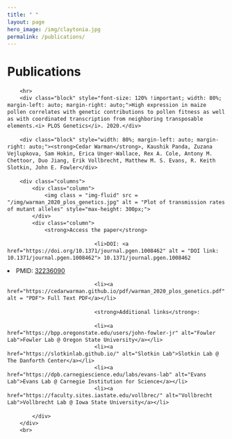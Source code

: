 ```yaml
---
title: " "
layout: page
hero_image: /img/claytonia.jpg
permalink: /publications/
---
```

<h1>Publications</h1>
<div class="container-fluid">

        <hr>
        <div class="block" style="font-size: 120% !important; width: 80%; margin-left: auto; margin-right: auto;">High expression in maize pollen correlates with genetic contributions to pollen fitness as well as with coordinated transcription from neighboring transposable elements.<i> PLOS Genetics</i>. 2020.</div>

        <div class="block" style="width: 80%; margin-left: auto; margin-right: auto;"><strong>Cedar Warman</strong>, Kaushik Panda, Zuzana Vejlupkova, Sam Hokin, Erica Unger-Wallace, Rex A. Cole, Antony M. Chettoor, Duo Jiang, Erik Vollbrecht, Matthew M. S. Evans, R. Keith Slotkin, John E. Fowler</div>

        <div class="columns">
            <div class="column">
                <img class = "img-fluid" src = "/img/warman_2020_plos_genetics.jpg" alt = "Plot of transmission rates of mutant alleles" style="max-height: 300px;">
            </div>
            <div class="column">
                <strong>Access the paper</strong>

                                <li>DOI: <a href="https://doi.org/10.1371/journal.pgen.1008462" alt = "DOI link: 10.1371/journal.pgen.1008462"> 10.1371/journal.pgen.1008462
</a></li>
                    <li>PMID: <a href="https://pubmed.ncbi.nlm.nih.gov/32236090/" alt = "pubmed link: 32236090"> 32236090</a></li>

                                <li><a href="https://cedarwarman.github.io/pdf/warman_2020_plos_genetics.pdf" alt = "PDF"> Full Text PDF</a></li>

                                <strong>Additional links</strong>:

                                <li><a href="https://bpp.oregonstate.edu/users/john-fowler-jr" alt="Fowler Lab">Fowler Lab @ Oregon State University</a></li>
                                <li><a href="https://slotkinlab.github.io/" alt="Slotkin Lab">Slotkin Lab @ The Danforth Center</a></li>
                                <li><a href="https://dpb.carnegiescience.edu/labs/evans-lab" alt="Evans Lab">Evans Lab @ Carnegie Institution for Science</a></li>
                                <li><a href="https://faculty.sites.iastate.edu/vollbrec/" alt="Vollbrecht Lab">Vollbrecht Lab @ Iowa State University</a></li>

            </div>
        </div>
        <br>
</div>

